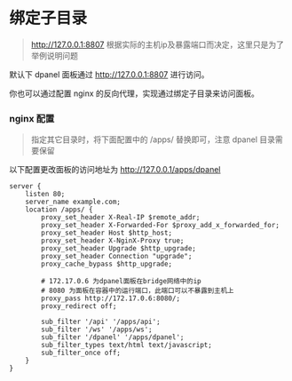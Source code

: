 # 绑定子目录 <Badge type="tip" text="DPanel Version >= 1.1.4" />


> http://127.0.0.1:8807 根据实际的主机ip及暴露端口而决定，这里只是为了举例说明问题

默认下 dpanel 面板通过 http://127.0.0.1:8807 进行访问。

你也可以通过配置 nginx 的反向代理，实现通过绑定子目录来访问面板。

### nginx 配置

> 指定其它目录时，将下面配置中的 /apps/ 替换即可，注意 dpanel 目录需要保留

以下配置更改面板的访问地址为 http://127.0.0.1/apps/dpanel

```
server {
    listen 80;
    server_name example.com;
    location /apps/ {
        proxy_set_header X-Real-IP $remote_addr;
        proxy_set_header X-Forwarded-For $proxy_add_x_forwarded_for;
        proxy_set_header Host $http_host;
        proxy_set_header X-NginX-Proxy true;
        proxy_set_header Upgrade $http_upgrade;
        proxy_set_header Connection "upgrade";
        proxy_cache_bypass $http_upgrade;

        # 172.17.0.6 为dpanel面板在bridge网络中的ip
        # 8080 为面板在容器中的运行端口，此端口可以不暴露到主机上
        proxy_pass http://172.17.0.6:8080/;
        proxy_redirect off;

        sub_filter '/api' '/apps/api';
        sub_filter '/ws' '/apps/ws';
        sub_filter '/dpanel' '/apps/dpanel';
        sub_filter_types text/html text/javascript;
        sub_filter_once off;
    }
}
```